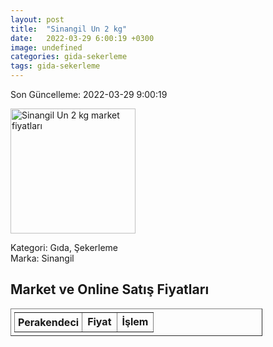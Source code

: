 ```yaml
---
layout: post
title:  "Sinangil Un 2 kg"
date:   2022-03-29 6:00:19 +0300
image: undefined
categories: gida-sekerleme
tags: gida-sekerleme
---
```


Son Güncelleme: 2022-03-29 9:00:19

<img src="undefined" width="200" alt="Sinangil Un 2 kg market fiyatları" />

Kategori: Gıda, Şekerleme
<br />
Marka: Sinangil

<h2>Market ve Online Satış Fiyatları</h2>

<table border="1" style="padding: 5px;width:80%;">
  <tr>
    <td style="padding: 5px;"><strong>Perakendeci</strong></td>
    <td><strong>Fiyat</strong></td>
    <td><strong>İşlem</strong></td>
  </tr>
  
</table>
